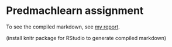 Predmachlearn assignment
========================

To see the compiled markdown, see [my report](https://bplank.github.io/predmachlearn/project.html). 

(install knitr package for RStudio to generate compiled markdown)
